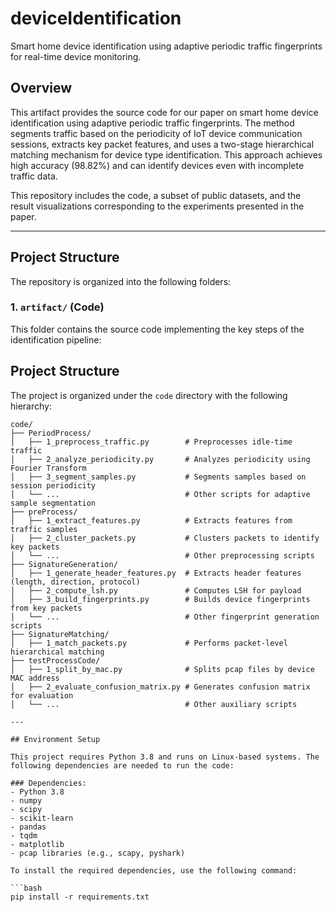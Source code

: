 # deviceIdentification
Smart home device identification using adaptive periodic traffic fingerprints for real-time device monitoring.
## Overview
This artifact provides the source code for our paper on smart home device identification using adaptive periodic traffic fingerprints. The method segments traffic based on the periodicity of IoT device communication sessions, extracts key packet features, and uses a two-stage hierarchical matching mechanism for device type identification. This approach achieves high accuracy (98.82%) and can identify devices even with incomplete traffic data.

This repository includes the code, a subset of public datasets, and the result visualizations corresponding to the experiments presented in the paper.

---

## Project Structure

The repository is organized into the following folders:

### 1. `artifact/` (Code)
This folder contains the source code implementing the key steps of the identification pipeline:
## Project Structure
The project is organized under the `code` directory with the following hierarchy:

```plaintext
code/
├── PeriodProcess/
│   ├── 1_preprocess_traffic.py        # Preprocesses idle-time traffic
│   ├── 2_analyze_periodicity.py       # Analyzes periodicity using Fourier Transform
│   ├── 3_segment_samples.py           # Segments samples based on session periodicity
│   └── ...                            # Other scripts for adaptive sample segmentation
├── preProcess/
│   ├── 1_extract_features.py          # Extracts features from traffic samples
│   ├── 2_cluster_packets.py           # Clusters packets to identify key packets
│   └── ...                            # Other preprocessing scripts
├── SignatureGeneration/
│   ├── 1_generate_header_features.py  # Extracts header features (length, direction, protocol)
│   ├── 2_compute_lsh.py               # Computes LSH for payload
│   ├── 3_build_fingerprints.py        # Builds device fingerprints from key packets
│   └── ...                            # Other fingerprint generation scripts
├── SignatureMatching/
│   ├── 1_match_packets.py             # Performs packet-level hierarchical matching
├── testProcessCode/
│   ├── 1_split_by_mac.py              # Splits pcap files by device MAC address
│   ├── 2_evaluate_confusion_matrix.py # Generates confusion matrix for evaluation
│   └── ...                            # Other auxiliary scripts

---

## Environment Setup

This project requires Python 3.8 and runs on Linux-based systems. The following dependencies are needed to run the code:

### Dependencies:
- Python 3.8
- numpy
- scipy
- scikit-learn
- pandas
- tqdm
- matplotlib
- pcap libraries (e.g., scapy, pyshark)

To install the required dependencies, use the following command:

```bash
pip install -r requirements.txt
